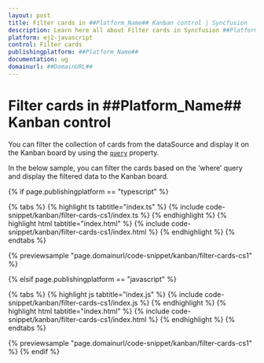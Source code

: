 ```yaml
---
layout: post
title: Filter cards in ##Platform_Name## Kanban control | Syncfusion
description: Learn here all about Filter cards in Syncfusion ##Platform_Name## Kanban control of Syncfusion Essential JS 2 and more.
platform: ej2-javascript
control: Filter cards 
publishingplatform: ##Platform_Name##
documentation: ug
domainurl: ##DomainURL##
---
```


# Filter cards in ##Platform_Name## Kanban control

You can filter the collection of cards from the dataSource and display it on the Kanban board by using the [`query`](../../api/kanban/#query) property.

In the below sample, you can filter the cards based on the ‘where’ query and display the filtered data to the Kanban board.

{% if page.publishingplatform == "typescript" %}

 {% tabs %}
{% highlight ts tabtitle="index.ts" %}
{% include code-snippet/kanban/filter-cards-cs1/index.ts %}
{% endhighlight %}
{% highlight html tabtitle="index.html" %}
{% include code-snippet/kanban/filter-cards-cs1/index.html %}
{% endhighlight %}
{% endtabs %}
        
{% previewsample "page.domainurl/code-snippet/kanban/filter-cards-cs1" %}

{% elsif page.publishingplatform == "javascript" %}

{% tabs %}
{% highlight js tabtitle="index.js" %}
{% include code-snippet/kanban/filter-cards-cs1/index.js %}
{% endhighlight %}
{% highlight html tabtitle="index.html" %}
{% include code-snippet/kanban/filter-cards-cs1/index.html %}
{% endhighlight %}
{% endtabs %}

{% previewsample "page.domainurl/code-snippet/kanban/filter-cards-cs1" %}
{% endif %}
